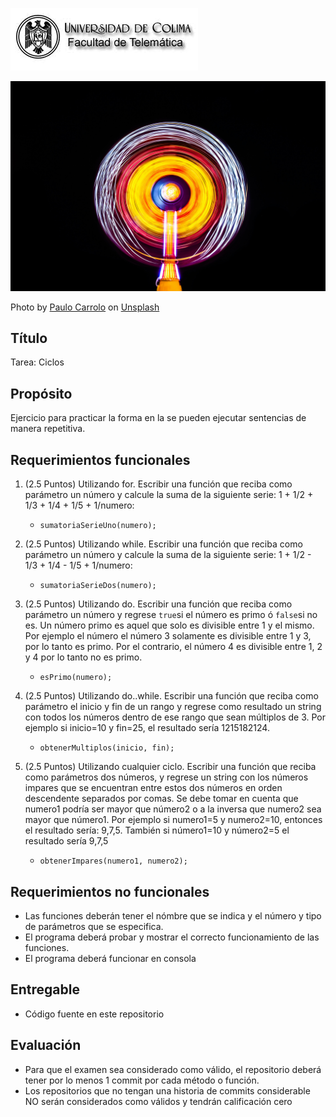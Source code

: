 
![Logo UCOL](img/ucol-logo.jpg)

![Portada](img/cover.jpg)

<span>Photo by <a href="https://unsplash.com/@pecarrolo?utm_source=unsplash&amp;utm_medium=referral&amp;utm_content=creditCopyText">Paulo Carrolo</a> on <a href="https://unsplash.com/s/photos/circle?utm_source=unsplash&amp;utm_medium=referral&amp;utm_content=creditCopyText">Unsplash</a></span>

## Título

Tarea: Ciclos

## Propósito

Ejercicio para practicar la forma en la se pueden ejecutar sentencias de manera repetitiva.

## Requerimientos funcionales

1. (2.5 Puntos) Utilizando for. Escribir una función que reciba como parámetro un número y calcule la suma de la siguiente serie: 1 + 1/2 + 1/3 + 1/4 + 1/5 + 1/numero:
     - `sumatoriaSerieUno(numero);`

2. (2.5 Puntos) Utilizando while. Escribir una función que reciba como parámetro un número y calcule la suma de la siguiente serie: 1 + 1/2 - 1/3 + 1/4 - 1/5 + 1/numero:
     - `sumatoriaSerieDos(numero);`
  
3. (2.5 Puntos) Utilizando do. Escribir una función que reciba como parámetro un número y regrese `true`si el número es primo ó `false`si no es. Un número primo es aquel que solo es divisible entre 1 y el mismo. Por ejemplo el número el número 3 solamente es divisible entre 1 y 3, por lo tanto es primo. Por el contrario, el número 4 es divisible entre 1, 2 y 4 por lo tanto no es primo.
     - `esPrimo(numero);`

4. (2.5 Puntos) Utilizando do..while. Escribir una función que reciba como parámetro el inicio y fin de un rango y regrese como resultado un string con todos los números dentro de ese rango que sean múltiplos de 3. Por ejemplo si inicio=10 y fin=25, el resultado sería 1215182124.
     - `obtenerMultiplos(inicio, fin);`

5. (2.5 Puntos) Utilizando cualquier ciclo. Escribir una función que reciba como parámetros dos números, y regrese un string con los números impares que se encuentran entre estos dos números en orden descendente separados por comas. Se debe tomar en cuenta que numero1 podría ser mayor que número2 o a la inversa que numero2 sea mayor que número1. Por ejemplo si numero1=5 y numero2=10, entonces el resultado sería: 9,7,5. También si número1=10 y número2=5 el resultado sería 9,7,5
     - `obtenerImpares(numero1, numero2);`

## Requerimientos no funcionales

- Las funciones deberán tener el nómbre que se indica y el número y tipo de parámetros que se especifica.
- El programa deberá probar y mostrar el correcto funcionamiento de las funciones.
- El programa deberá funcionar en consola

## Entregable

- Código fuente en este repositorio
  
## Evaluación

- Para que el examen sea considerado como válido, el repositorio deberá tener por lo menos 1 commit por cada método o función.
- Los repositorios que no tengan una historia de commits considerable NO serán considerados como válidos y tendrán calificación cero
